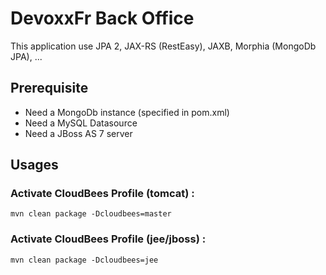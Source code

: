 DevoxxFr Back Office
====================

This application use JPA 2, JAX-RS (RestEasy), JAXB, Morphia (MongoDb JPA), ...

Prerequisite
------------

* Need a MongoDb instance (specified in pom.xml)
* Need a MySQL Datasource
* Need a JBoss AS 7 server

Usages
------ 

### Activate CloudBees Profile (tomcat) :
    mvn clean package -Dcloudbees=master

### Activate CloudBees Profile (jee/jboss) :
    mvn clean package -Dcloudbees=jee